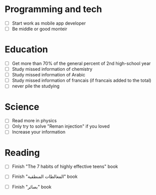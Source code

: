 
# Programming and tech

- [ ] Start work as mobile app developer
- [ ] Be middle or good monteir

# Education

- [ ] Get more than 70% of the general percent of 2nd high-school year
- [ ] Study missed information of chemistry
- [ ] Study missed information of Arabic
- [ ] Study missed information of francais (if francais added to the total)
- [ ] never pile the studying

# Science

- [ ] Read more in physics
- [ ] Only try to solve "Reman injection" if you loved
- [ ] Increase your information

# Reading

- [ ] Finish "The 7 habits of highly effective teens" book
- [ ] Finish "المغالطات المنطقية" book
- [ ] Finish "بصائر"  book


